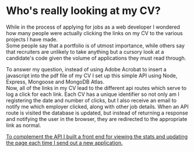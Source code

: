 # Who's really looking at my CV?
While in the process of applying for jobs as a web developer I wondered how many people were actually clicking the links on my CV to the various projects I have made.  
Some people say that a portfolio is of utmost importance, while others say that recruiters are unlikely to take anything but a cursory look at a candidate's code given the volume of applications they must read through.   

To answer my question, instead of using Adobe Acrobat to insert a javascript into the pdf file of my CV I set up this simple API using Node, Express, Mongoose and MongoDB Atlas.   
Now, all of the links in my CV lead to the different api routes which serve to log a click for each link. Each CV has a unique identifier so not only am I registering the date and number of clicks, but I also receive an email to notify me which employer clicked, along with other job details. 
When an API route is visited the database is updated, but instead of returning a response and notifying the user in the browser, they are redirected to the appropriate link as normal.

[To complement the API I built a front end for viewing the stats and updating the page each time I send out a new application.](https://click-stats.vercel.app/)
